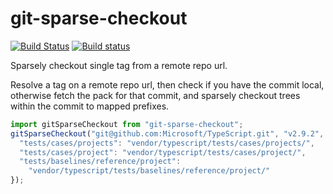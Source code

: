 # git-sparse-checkout
[![Build Status](https://travis-ci.org/krisselden/git-sparse-checkout.svg?branch=master)](https://travis-ci.org/krisselden/git-sparse-checkout) [![Build status](https://ci.appveyor.com/api/projects/status/wiuiyfu6eo3wogc0/branch/master?svg=true)](https://ci.appveyor.com/project/krisselden/git-sparse-checkout/branch/master)

Sparsely checkout single tag from a remote repo url.

Resolve a tag on a remote repo url, then check if you have the commit local,
otherwise fetch the pack for that commit, and sparsely checkout trees within
the commit to mapped prefixes.

```typescript
import gitSparseCheckout from "git-sparse-checkout";
gitSparseCheckout("git@github.com:Microsoft/TypeScript.git", "v2.9.2", {
  "tests/cases/projects": "vendor/typescript/tests/cases/projects/",
  "tests/cases/project": "vendor/typescript/tests/cases/project/",
  "tests/baselines/reference/project":
    "vendor/typescript/tests/baselines/reference/project/"
});
```
